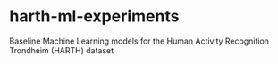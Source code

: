 # harth-ml-experiments
Baseline Machine Learning models for the Human Activity Recognition Trondheim (HARTH) dataset
